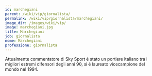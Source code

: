 ```yaml
---
id: marchegiani
parent: /wiki/vip/giornalista/
permalink: /wiki/vip/giornalista/marchegiani/
image_dir: /images/wiki/vip/
image: marchegiani.jpg
title: Marchegiani
job: giornalista
nome: Marchegiani
professione: giornalista
---
```

Attualmente commentatore di Sky Sport è stato un portiere italiano tra i migliori estremi difensori degli anni 90, si è laureato vicecampione del mondo nel 1994.